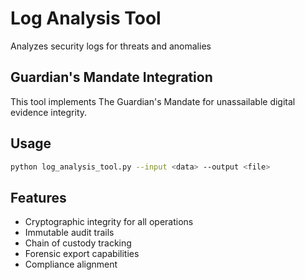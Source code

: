# Log Analysis Tool

Analyzes security logs for threats and anomalies

## Guardian's Mandate Integration

This tool implements The Guardian's Mandate for unassailable digital evidence integrity.

## Usage

```bash
python log_analysis_tool.py --input <data> --output <file>
```

## Features

- Cryptographic integrity for all operations
- Immutable audit trails
- Chain of custody tracking
- Forensic export capabilities
- Compliance alignment
